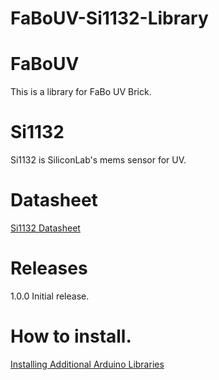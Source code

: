 # FaBoUV-Si1132-Library


# FaBoUV

This is a library for FaBo UV Brick.

# Si1132

Si1132 is SiliconLab's mems sensor for UV.

# Datasheet

[Si1132 Datasheet](https://www.silabs.com/Support%20Documents/TechnicalDocs/Si1132.pdf)

# Releases

1.0.0 Initial release.

# How to install.

[Installing Additional Arduino Libraries](https://www.arduino.cc/en/Guide/Libraries#toc3)
